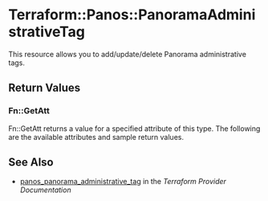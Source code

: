 # Terraform::Panos::PanoramaAdministrativeTag

This resource allows you to add/update/delete Panorama administrative tags.

## Return Values

### Fn::GetAtt

Fn::GetAtt returns a value for a specified attribute of this type. The following are the available attributes and sample return values.

## See Also

* [panos_panorama_administrative_tag](https://www.terraform.io/docs/providers/panos/r/panorama_administrative_tag.html) in the _Terraform Provider Documentation_